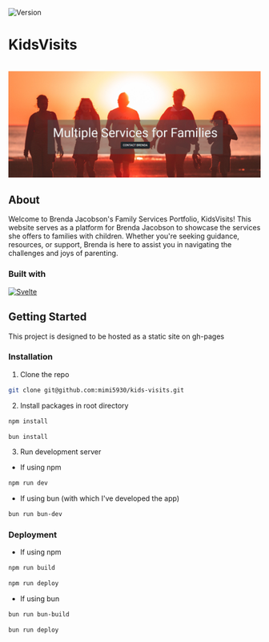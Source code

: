 ![Version][version]

# KidsVisits

<br/>
<div align='center'>
  <a href="https://kidsvisits.com">
    <img src='./brenda-site.png' alt='Logo'/>
  </a>
</div>

## About

Welcome to Brenda Jacobson's Family Services Portfolio, KidsVisits! This website serves as a platform for Brenda Jacobson to showcase the services she offers to families with children. Whether you're seeking guidance, resources, or support, Brenda is here to assist you in navigating the challenges and joys of parenting.

### Built with

[![Svelte][Svelte.dev]][Svelte-url]

## Getting Started

This project is designed to be hosted as a static site on gh-pages

### Installation

1. Clone the repo

```sh
git clone git@github.com:mimi5930/kids-visits.git
```

2. Install packages in root directory

```sh
npm install
```

```sh
bun install
```

3. Run development server

- If using npm

```sh
npm run dev
```

- If using bun (with which I've developed the app)

```sh
bun run bun-dev
```

### Deployment

- If using npm

```sh
npm run build
```

```sh
npm run deploy
```

- If using bun

```sh
bun run bun-build
```

```sh
bun run deploy
```

<!-- MARKDOWN LINKS & IMAGES -->

[version]: https://img.shields.io/badge/Version-2.2-green?style=flat-square
[Svelte.dev]: https://img.shields.io/badge/Sveltekit-4A4A55?style=for-the-badge&logo=svelte
[Svelte-url]: https://kit.svelte.dev/
